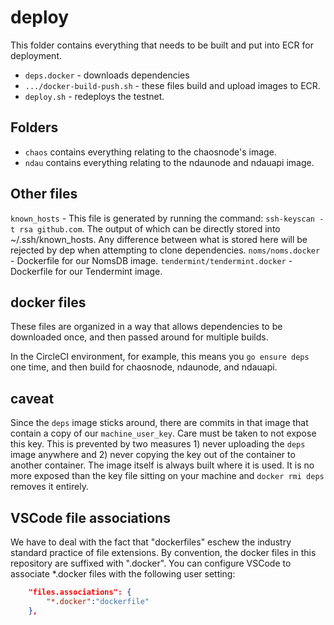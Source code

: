 # deploy

This folder contains everything that needs to be built and put into ECR for deployment.

* `deps.docker` - downloads dependencies
* `.../docker-build-push.sh` - these files build and upload images to ECR.
* `deploy.sh` - redeploys the testnet.

## Folders

* `chaos` contains everything relating to the chaosnode's image.
* `ndau` contains everything relating to the ndaunode and ndauapi image.

## Other files

`known_hosts` - This file is generated by running the command: `ssh-keyscan -t rsa github.com`. The output of which can be directly stored into ~/.ssh/known_hosts. Any difference between what is stored here will be rejected by dep when attempting to clone dependencies.
`noms/noms.docker` - Dockerfile for our NomsDB image.
`tendermint/tendermint.docker` - Dockerfile for our Tendermint image.


## docker files

These files are organized in a way that allows dependencies to be downloaded once, and then passed around for multiple builds.

In the CircleCI environment, for example, this means you `go ensure deps` one time, and then build for chaosnode, ndaunode, and ndauapi.

## caveat

Since the `deps` image sticks around, there are commits in that image that contain a copy of our `machine_user_key`. Care must be taken to not expose this key. This is prevented by two measures 1) never uploading the `deps` image anywhere and 2) never copying the key out of the container to another container. The image itself is always built where it is used. It is no more exposed than the key file sitting on your machine and `docker rmi deps` removes it entirely.

## VSCode file associations

We have to deal with the fact that "dockerfiles" eschew the industry standard practice of file extensions. By convention, the docker files in this repository are suffixed with ".docker". You can configure VSCode to associate *.docker files with the following user setting:

```json
    "files.associations": {
        "*.docker":"dockerfile"
    },
```

